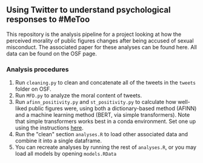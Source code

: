 ## Using Twitter to understand psychological responses to #MeToo

This repository is the analysis pipeline for a project looking at how the perceived morality of public figures changes after being accused of sexual misconduct. The associated paper for these analyses can be found here. All data can be found on the OSF page.

### Analysis procedures

1. Run `cleaning.py` to clean and concatenate all of the tweets in the `tweets` folder on OSF.
2. Run `MFD.py` to analyze the moral content of tweets. 
3. Run `afinn_positivity.py` and `st_positivity.py` to calculate how well-liked public figures were, using both a dictionary-based method (AFINN) and a machine learning method (BERT, via simple transformers). Note that simple transformers works best in a conda environment. Set one up using the instructions [here](https://simpletransformers.ai/docs/installation/).
4. Run the "clean" section `analyses.R` to load other associated data and combine it into a single dataframe.
5. You can recreate analyses by running the rest of `analyses.R`, or you may load all models by opening `models.RData`
